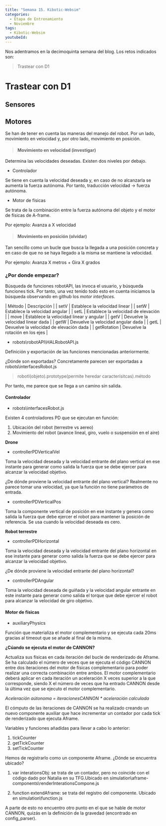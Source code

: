 ```yaml
---
title: "Semana 15. Kibotic-Websim"
categories:
  - Etapa de Entrenamiento
  - Noviembre
tags:
  - Kibotic-Websim
youtubeId: 
---
```



Nos adentramos en la decimoquinta semana del blog. Los retos indicados son:

> Trastear con D1 

# Trastear con D1

## Sensores

## Motores

Se han de tener en cuenta las maneras del manejo del robot. Por un lado, movimiento en velocidad y, por otro lado, movimiento en posición.

> #### Movimiento en velocidad (investigar)

Determina las velocidades deseadas. Existen dos niveles por debajo.

- Controlador

Se tiene en cuenta la velocidad deseada y, en caso de no alcanzarla se aumenta la fuerza autónoma. Por tanto, traducción velocidad -> fuerza autónoma. 

- Motor de físicas 

Se trata de la combinación entre la fuerza autónoma del objeto y el motor de físicas de A-frame.

Por ejemplo: Avanza a X velocidad

> #### Movimiento en posición (olvidar)

Tan sencillo como un bucle que busca la llegada a una posición concreta y en caso de que no se haya llegado a la misma se mantiene la velocidad. 

Por ejemplo: Avanza X metros + Gira X grados

### ¿Por donde empezar? 

Búsqueda de funciones robotAPI, las invoca el usuario, y búsqueda funciones tick. Por tanto, una vez tenido todo esto en cuenta iniciamos la búsqueda observando en github los *motor interfaces*.

| Método | Descripción |
| setV | Establece la velocidad linear | 
| setW | Establece la velocidad angular | 
| setL | Establece la velocidad de elevación | 
| move | Establece la velocidad linear y angular | 
| getV | Devuelve la velocidad linear dada | 
| getW | Devuelve la velocidad angular dada | 
| getL | Devuelve la velocidad de elevación dada | 
| getRotation | Devuelve la rotación en los ejes | 

- robots\robotAPI\HALRobotAPI.js

Definición y exportación de las funciones mencionadas anteriormente. 

¿Dónde son exportadas? Concretamente parecen ser exportadas a robots\interfacesRobot.js

> robotI(objeto).prototype(permite heredar caracterísitcas).método

Por tanto, me parece que se llega a un camino sin salida. 

#### Controlador

- robots\interfacesRobot.js

Existen 4 controladores PD que se ejecutan en función:

1. Ubicación del robot (terrestre vs aereo)
2. Movimiento del robot (avance lineal, giro, vuelo o suspensión en el aire)

**Drone**

* controllerPDVerticalVel

Toma la velocidad deseada y la velocidad entrante del plano vertical en ese instante para generar como salida la fuerza que se debe ejercer para alcanzar la velocidad objetivo. 

¿De dónde proviene la velocidad entrante del plano vertical? Realmente no parece tomar una velocidad, ya que la función no tiene parámetros de entrada.

* controllerPDVerticalPos

Toma la componente vertical de posición en ese instante y genera como salida la fuerza que debe ejercer el robot para mantener la posición de referencia. Se usa cuando la velocidad deseada es cero. 

**Robot terrestre**

* controllerPDHorizontal

Toma la velocidad deseada y la velocidad entrante del plano horizontal en ese instante para generar como salida la fuerza que se debe ejercer para alcanzar la velocidad objetivo. 

¿De dónde proviene la velocidad entrante del plano horizontal?

* controllerPDAngular

Toma la velocidad deseada de guiñada y la velocidad angular entrante en este instante para generar como salida el torque que debe ejercer el robot para alcanzar la velocidad de giro objetivo.

#### Motor de físicas

* auxiliaryPhysics

Función que materializa el motor complementario y se ejecuta cada 20ms gracias al timeout que se añade al final de la misma. 

**¿Cúando se ejecuta el motor de CANNON?**

Actualiza sus físicas en cada iteración del bucle de renderizado de Aframe. Se ha calculado el número de veces que se ejecuta el código CANNON entre dos iteraciones del motor de físicas complementario para poder realizar una correcta combinación entre ambos. El motor complementario deberá aplicar en cada iteración un aceleración X veces superior a la que corresponde, siendo X el número de veces que ha entrado CANNON desde la última vez que se ejecuto el motor complementario. 

*Aceleración aútonoma = iteracionesCANNON * aceleración calculada*

El cómputo de las iteraciones de CANNON se ha realizado creando un nuevo componente auxiliar que hace incrementar un contador por cada tick de renderizado que ejecuta Aframe. 

Variables y funciones añadidas para llevar a cabo lo anterior:

1. tickCounter
2. getTickCounter
3. setTickCounter 

Hemos de registrarlo como un componente Aframe. ¿Dónde se encuentra ubicado? 

1. var interationsObj: se trata de un contador, pero no coincide con el código dado por Natalia en su TFG.Ubicado en simulation\aframe-components\renderInterationsCompone.js

2. function extendAframe: se trata del registro del componente. Ubicado en simulation\function.js  

A parte de esto no encuentro otro punto en el que se hable de motor CANNON, quizás en la definición de la gravedad (encontrado en config_parser).